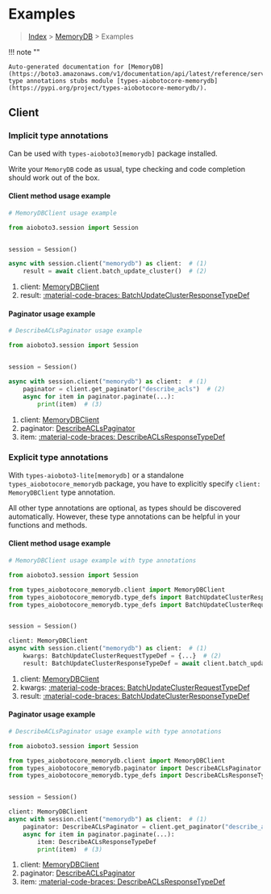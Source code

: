 # Examples

> [Index](../README.md) > [MemoryDB](./README.md) > Examples

!!! note ""

    Auto-generated documentation for [MemoryDB](https://boto3.amazonaws.com/v1/documentation/api/latest/reference/services/memorydb.html#memorydb)
    type annotations stubs module [types-aiobotocore-memorydb](https://pypi.org/project/types-aiobotocore-memorydb/).

## Client

### Implicit type annotations

Can be used with `types-aioboto3[memorydb]` package installed.

Write your `MemoryDB` code as usual,
type checking and code completion should work out of the box.



#### Client method usage example

```python
# MemoryDBClient usage example

from aioboto3.session import Session


session = Session()

async with session.client("memorydb") as client:  # (1)
    result = await client.batch_update_cluster()  # (2)
```

1. client: [MemoryDBClient](./client.md)
2. result: [:material-code-braces: BatchUpdateClusterResponseTypeDef](./type_defs.md#batchupdateclusterresponsetypedef)



#### Paginator usage example

```python
# DescribeACLsPaginator usage example

from aioboto3.session import Session


session = Session()

async with session.client("memorydb") as client:  # (1)
    paginator = client.get_paginator("describe_acls")  # (2)
    async for item in paginator.paginate(...):
        print(item)  # (3)
```

1. client: [MemoryDBClient](./client.md)
2. paginator: [DescribeACLsPaginator](./paginators.md#describeaclspaginator)
3. item: [:material-code-braces: DescribeACLsResponseTypeDef](./type_defs.md#describeaclsresponsetypedef)




### Explicit type annotations

With `types-aioboto3-lite[memorydb]`
or a standalone `types_aiobotocore_memorydb` package, you have to explicitly specify
`client: MemoryDBClient` type annotation.

All other type annotations are optional, as types should be discovered automatically.
However, these type annotations can be helpful in your functions and methods.


#### Client method usage example

```python
# MemoryDBClient usage example with type annotations

from aioboto3.session import Session

from types_aiobotocore_memorydb.client import MemoryDBClient
from types_aiobotocore_memorydb.type_defs import BatchUpdateClusterResponseTypeDef
from types_aiobotocore_memorydb.type_defs import BatchUpdateClusterRequestTypeDef


session = Session()

client: MemoryDBClient
async with session.client("memorydb") as client:  # (1)
    kwargs: BatchUpdateClusterRequestTypeDef = {...}  # (2)
    result: BatchUpdateClusterResponseTypeDef = await client.batch_update_cluster(**kwargs)  # (3)
```

1. client: [MemoryDBClient](./client.md)
2. kwargs: [:material-code-braces: BatchUpdateClusterRequestTypeDef](./type_defs.md#batchupdateclusterrequesttypedef)
3. result: [:material-code-braces: BatchUpdateClusterResponseTypeDef](./type_defs.md#batchupdateclusterresponsetypedef)



#### Paginator usage example

```python
# DescribeACLsPaginator usage example with type annotations

from aioboto3.session import Session

from types_aiobotocore_memorydb.client import MemoryDBClient
from types_aiobotocore_memorydb.paginator import DescribeACLsPaginator
from types_aiobotocore_memorydb.type_defs import DescribeACLsResponseTypeDef


session = Session()

client: MemoryDBClient
async with session.client("memorydb") as client:  # (1)
    paginator: DescribeACLsPaginator = client.get_paginator("describe_acls")  # (2)
    async for item in paginator.paginate(...):
        item: DescribeACLsResponseTypeDef
        print(item)  # (3)
```

1. client: [MemoryDBClient](./client.md)
2. paginator: [DescribeACLsPaginator](./paginators.md#describeaclspaginator)
3. item: [:material-code-braces: DescribeACLsResponseTypeDef](./type_defs.md#describeaclsresponsetypedef)




